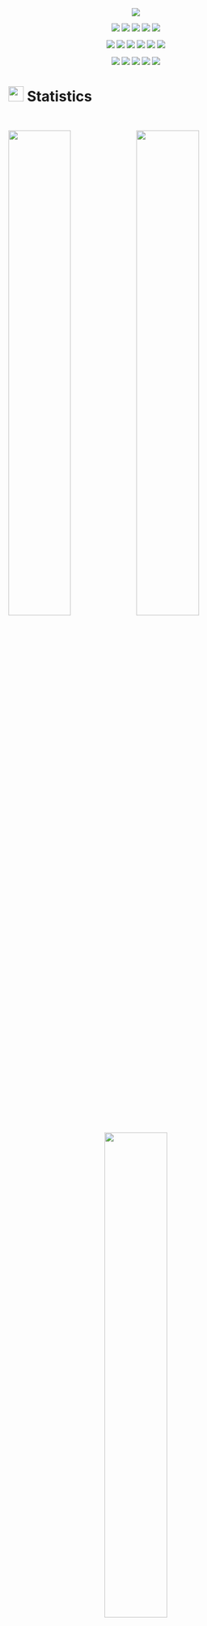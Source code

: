 <p align="center">
  <a href="https://github.com/DenverCoder1/readme-typing-svg"><img src="https://readme-typing-svg.herokuapp.com?lines=Hi,+I'm+Grigoriy.;I+Love+GitHub.;&center=true&width=500&height=50"></a>
</p>

<p>
  <div align="center">
    <img src="https://img.shields.io/badge/Python-3670A0?style=for-the-badge&logo=python&logoColor=white">
    <img src="https://img.shields.io/badge/Arduino-00979D.svg?style=for-the-badge&logo=go&logoColor=white">
    <img src="https://img.shields.io/badge/HTML5-F26624.svg?style=for-the-badge&logo=html5&logoColor=white">
    <img src="https://img.shields.io/badge/CSS-2465F1.svg?style=for-the-badge&logo=CSS3&logoColor=white">
    <img src="https://img.shields.io/badge/JavaScript-000000.svg?style=for-the-badge&logo=javascript&logoColor=F7DF1E">
  </div>
</p>

<p>
  <div align="center">
    <img src="https://img.shields.io/badge/Flask-black.svg?style=for-the-badge&logo=Flask&logoColor=white">
    <img src="https://img.shields.io/badge/Qt-41CD52.svg?style=for-the-badge&logo=Qt&logoColor=white">
    <img src="https://img.shields.io/badge/Ubuntu-E95420?style=for-the-badge&logo=Ubuntu&logoColor=white">
    <img src="https://img.shields.io/badge/Home%20Assistant-41BDF5.svg?style=for-the-badge&logo=Home-Assistant-Community-Store&logoColor=white">
    <img src="https://img.shields.io/badge/GitHub-181717.svg?style=for-the-badge&logo=github&logoColor=white">
    <img src="https://img.shields.io/badge/Git-F05032.svg?style=for-the-badge&logo=git&logoColor=white">
  </div>
</p>

<p>
<div align="center">
    <img src="https://img.shields.io/badge/Unity-FFFFFF.svg?style=for-the-badge&logo=Unity&logoColor=black">
  <img src="https://img.shields.io/badge/Pycharm-000000.svg?style=for-the-badge&logo=pycharm&logoColor=white">
  <img src="https://img.shields.io/badge/Visual%20Studio%20Code-007ACC.svg?style=for-the-badge&logo=visual-studio-code&logoColor=white">
  <img src="https://img.shields.io/badge/Sublime%20Text-FF9800.svg?style=for-the-badge&logo=sublime-text&logoColor=white">
  <img src="https://img.shields.io/badge/Stackoverflow-FE7A16?style=for-the-badge&logo=stack-overflow&logoColor=white">
</div>
</p>

# <img src="https://media4.giphy.com/media/MIGbtLZoVjbl0bYbAd/giphy.gif?cid=ecf05e472t2h0i8d7dcjaoau9iqtchhr899hxmpxzzgc7lyw&rid=giphy.gif" width="30"> Statistics

<br/>
<p align="left">
  <img width="49.5%" src="https://github-readme-stats.vercel.app/api?username=grigoriy457&show_icons=true&include_all_commits=true&theme=radical&hide_border=true">
  <img width="49.5%" src="https://github-readme-streak-stats.herokuapp.com/?user=grigoriy457&theme=radical&hide_border=true">
</p>
<br>

<p align="center">
  <img width="49.5%" src="https://github-readme-stats.vercel.app/api/top-langs/?username=grigoriy457&theme=radical&bg_color=282828&hide_border=true&include_all_commits=true&count_private=true&layout=compact">
</p>
